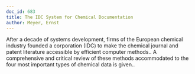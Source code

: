 ```yaml
---
doc_id: 683
title: The IDC System for Chemical Documentation
author: Meyer, Ernst
---
```


After a decade of systems development, firms of the European chemical 
industry founded a corporation (IDC) to make the chemical journal and patent
literature accessible by efficient computer methods.. A comprehensive and 
critical review of these methods accommodated to the four most important types 
of chemical data is given..
